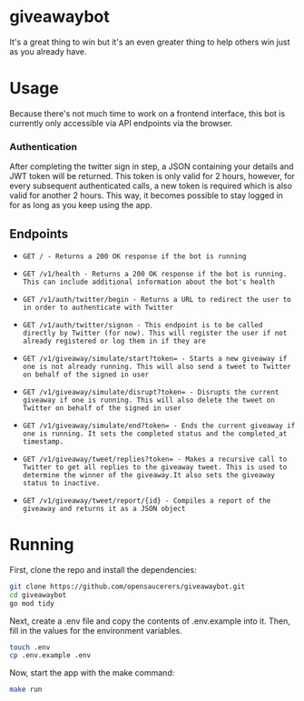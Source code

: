 # giveawaybot

It's a great thing to win but it's an even greater thing to help others win just as you already have.

# Usage

Because there's not much time to work on a frontend interface, this bot is currently only accessible via API endpoints via the browser.

### Authentication

After completing the twitter sign in step, a JSON containing your details and JWT token will be returned. This token is only valid for 2 hours, however, for every subsequent authenticated calls, a new token is required which is also valid for another 2 hours. This way, it becomes possible to stay logged in for as long as you keep using the app.

## Endpoints

- `GET / - Returns a 200 OK response if the bot is running`

- `GET /v1/health - Returns a 200 OK response if the bot is running. This can include additional information about the bot's health`

- `GET /v1/auth/twitter/begin - Returns a URL to redirect the user to in order to authenticate with Twitter`

- `GET /v1/auth/twitter/signon - This endpoint is to be called directly by Twitter (for now). This will register the user if not already registered or log them in if they are`

- `GET /v1/giveaway/simulate/start?token= - Starts a new giveaway if one is not already running. This will also send a tweet to Twitter on behalf of the signed in user`

- `GET /v1/giveaway/simulate/disrupt?token= - Disrupts the current giveaway if one is running. This will also delete the tweet on Twitter on behalf of the signed in user`

- `GET /v1/giveaway/simulate/end?token= - Ends the current giveaway if one is running. It sets the completed status and the completed_at timestamp.`

- `GET /v1/giveaway/tweet/replies?token= - Makes a recursive call to Twitter to get all replies to the giveaway tweet. This is used to determine the winner of the giveaway.It also sets the giveaway status to inactive.`

- `GET /v1/giveaway/tweet/report/{id} - Compiles a report of the giveaway and returns it as a JSON object`

# Running

First, clone the repo and install the dependencies:

```bash
git clone https://github.com/opensaucerers/giveawaybot.git
cd giveawaybot
go mod tidy
```

Next, create a .env file and copy the contents of .env.example into it. Then, fill in the values for the environment variables.

```bash
touch .env
cp .env.example .env
```

Now, start the app with the make command:

```bash
make run
```
